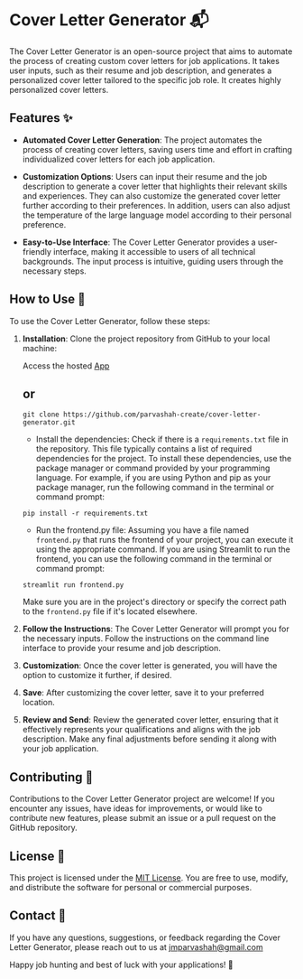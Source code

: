 # Cover Letter Generator 📬

The Cover Letter Generator is an open-source project that aims to automate the process of creating custom cover letters for job applications. It takes user inputs, such as their resume and job description, and generates a personalized cover letter tailored to the specific job role. It creates highly personalized cover letters.

## Features ✨

- **Automated Cover Letter Generation**: The project automates the process of creating cover letters, saving users time and effort in crafting individualized cover letters for each job application.

- **Customization Options**: Users can input their resume and the job description to generate a cover letter that highlights their relevant skills and experiences. They can also customize the generated cover letter further according to their preferences. In addition, users can also adjust the temperature of the large language model according to their personal preference.

- **Easy-to-Use Interface**: The Cover Letter Generator provides a user-friendly interface, making it accessible to users of all technical backgrounds. The input process is intuitive, guiding users through the necessary steps.

## How to Use 🚀

To use the Cover Letter Generator, follow these steps:


1. **Installation**: Clone the project repository from GitHub to your local machine:

   Access the hosted [App](https://cover-letter-generatorz.streamlit.app/)

   ## or

   ```
   git clone https://github.com/parvashah-create/cover-letter-generator.git
   ```
 
   - Install the dependencies: Check if there is a `requirements.txt` file in the repository. This file typically contains a list of required dependencies for the project. To install these dependencies, use the package manager or command provided by your programming language. For example, if you are using Python and pip as your package manager, run the following command in the terminal or command prompt:
   ```
   pip install -r requirements.txt
   ```
   - Run the frontend.py file: Assuming you have a file named `frontend.py` that runs the frontend of your project, you can execute it using the appropriate command. If you are using Streamlit to run the frontend, you can use the following command in the terminal or command prompt:
   ```
   streamlit run frontend.py
   ```
   Make sure you are in the project's directory or specify the correct path to the `frontend.py` file if it's located elsewhere.


3. **Follow the Instructions**: The Cover Letter Generator will prompt you for the necessary inputs. Follow the instructions on the command line interface to provide your resume and job description.

4. **Customization**: Once the cover letter is generated, you will have the option to customize it further, if desired.

5. **Save**: After customizing the cover letter, save it to your preferred location.

6. **Review and Send**: Review the generated cover letter, ensuring that it effectively represents your qualifications and aligns with the job description. Make any final adjustments before sending it along with your job application.

## Contributing 🤝

Contributions to the Cover Letter Generator project are welcome! If you encounter any issues, have ideas for improvements, or would like to contribute new features, please submit an issue or a pull request on the GitHub repository.


## License 📜

This project is licensed under the [MIT License](LICENSE). You are free to use, modify, and distribute the software for personal or commercial purposes.

## Contact 📧

If you have any questions, suggestions, or feedback regarding the Cover Letter Generator, please reach out to us at jmparvashah@gmail.com

Happy job hunting and best of luck with your applications! 🎉
